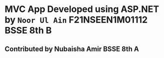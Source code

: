 # MVC App Developed using ASP.NET by `Noor Ul Ain` F21NSEEN1M01112 BSSE 8th B

## Contributed by Nubaisha Amir BSSE 8th A 